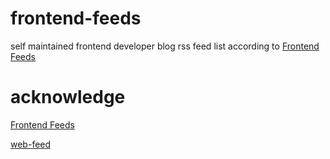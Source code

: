 # frontend-feeds

self maintained frontend developer blog rss feed list according to [Frontend Feeds](https://github.com/impressivewebs/frontend-feeds)

# acknowledge

[Frontend Feeds](https://github.com/impressivewebs/frontend-feeds)

[web-feed](https://github.com/abereghici/web-feed)